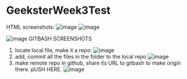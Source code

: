 # GeeksterWeek3Test

HTML screenshots:
![image](https://github.com/srivatsa007/GeeksterWeek3Test/assets/70172502/b0132af4-ba7d-40ca-a1fb-9ff0d7ea339e)
![image](https://github.com/srivatsa007/GeeksterWeek3Test/assets/70172502/d90049ba-ff2f-4b1c-bf9f-f4211e86cca4)

![image](https://github.com/srivatsa007/GeeksterWeek3Test/assets/70172502/d87e4d93-ab04-4993-8260-c79dba13a452)
GITBASH SCREENSHOTS

1. locate local file, make it a repo:
     ![image](https://github.com/srivatsa007/GeeksterWeek3Test/assets/70172502/a24bbfc6-1805-4a85-afeb-4556e139bd37)
2. add, commit all the files in the folder to the local repo
    ![image](https://github.com/srivatsa007/GeeksterWeek3Test/assets/70172502/78be0ab6-0260-4a07-bfc5-89438985db6c)
3. make remote repo in github, share its URL to gitbash to make origin there. pUSH HERE.
   ![image](https://github.com/srivatsa007/GeeksterWeek3Test/assets/70172502/f85ff210-3221-4d0f-872a-b6ae774f90d2)








